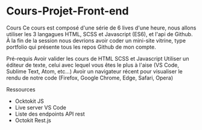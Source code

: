 # Cours-Projet-Front-end
Cours
Ce cours est composé d'une série de 6 lives d'une heure, nous allons utiliser les 3 langagues HTML, SCSS et Javascript (ES6), et l'api de Github. À la fin de la session nous devrions avoir coder un mini-site vitrine, type portfolio qui présente tous les repos Github de mon compte.

Pré-requis
Avoir valider les cours de HTML SCSS et Javascript
Utiliser un éditeur de texte, celui avec lequel vous êtes le plus à l'aise (VS Code, Sublime Text, Atom, etc...)
Avoir un navigateur récent pour visualiser le rendu de notre code (Firefox, Google Chrome, Edge, Safari, Opera)

Ressources
 - Ocktokit JS
 - Live server VS Code
 - Liste des endpoints API rest
 - Octokit Rest.js